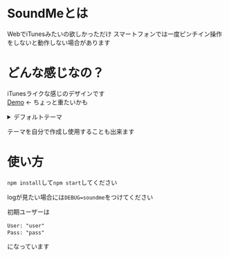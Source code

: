 # SoundMeとは
 WebでiTunesみたいの欲しかっただけ
 スマートフォンでは一度ピンチイン操作をしないと動作しない場合があります
 
# どんな感じなの？
   iTunesライクな感じのデザインです  
   [Demo](http://test.magitech.xyz)  <- ちょっと重たいかも


<details> 
 <summary>デフォルトテーマ</summary>
 <span>Artist</span>
 <img src="ReadmeFiles/Artist.png">
 <span>Albums</span>
 <img src="ReadmeFiles/Albums.png">
 <span>Songs</span>
 <img src="ReadmeFiles/Songs.png">
 <span>Genres</span>
 <img src="ReadmeFiles/Genres.png">
 <span>Settings</span>
 <img src="ReadmeFiles/Settings.png">
</details>

   
テーマを自分で作成し使用することも出来ます
 
# 使い方
 `npm install`して`npm start`してください
 
 logが見たい場合には`DEBUG=soundme`をつけてください
 
 初期ユーザーは
 ```text
User: "user"
Pass: "pass"
```
  になっています
 